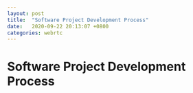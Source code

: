 ```yaml
---
layout: post
title:  "Software Project Development Process"
date:   2020-09-22 20:13:07 +0800
categories: webrtc
---
```


# Software Project Development Process






